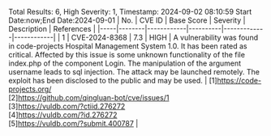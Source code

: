Total Results: 6, High Severity: 1, Timestamp: 2024-09-02 08:10:59
Start Date:now;End Date:2024-09-01
| No. | CVE ID | Base Score | Severity | Description | References |
|-----|--------|------------|----------|-------------|------------|
| 1 | CVE-2024-8368 | 7.3  | HIGH | A vulnerability was found in code-projects Hospital Management System 1.0. It has been rated as critical. Affected by this issue is some unknown functionality of the file index.php of the component Login. The manipulation of the argument username leads to sql injection. The attack may be launched remotely. The exploit has been disclosed to the public and may be used. | [1]https://code-projects.org/<br>[2]https://github.com/qingluan-bot/cve/issues/1<br>[3]https://vuldb.com/?ctiid.276272<br>[4]https://vuldb.com/?id.276272<br>[5]https://vuldb.com/?submit.400787 |
